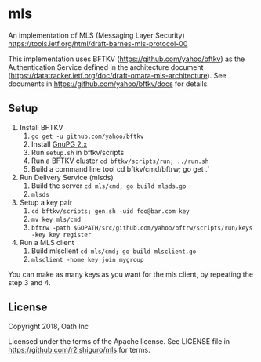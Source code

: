 # mls
An implementation of MLS (Messaging Layer Security) https://tools.ietf.org/html/draft-barnes-mls-protocol-00

This implementation uses BFTKV (https://github.com/yahoo/bftkv) as the Authentication Service defined in the architecture document (https://datatracker.ietf.org/doc/draft-omara-mls-architecture). See documents in https://github.com/yahoo/bftkv/docs for details.

## Setup
1. Install BFTKV
	1. `go get -u github.com/yahoo/bftkv`
	1. Install [GnuPG 2.x](https://www.gnupg.org/download/index.en.html)
	1. Run `setup.sh` in bftkv/scripts
	1. Run a BFTKV cluster `cd bftkv/scripts/run; ../run.sh`
	1. Build a command line tool cd bftkv/cmd/bftrw; go get .`
1. Run Delivery Service (mlsds)
	1. Build the server `cd mls/cmd; go build mlsds.go`
	1. `mlsds`
1. Setup a key pair
	1. `cd bftkv/scripts; gen.sh -uid foo@bar.com key`
	1. `mv key mls/cmd`
	1. `bftrw -path $GOPATH/src/github.com/yahoo/bftrw/scripts/run/keys -key key register`
1. Run a MLS client
	1. Build mlsclient `cd mls/cmd; go build mlsclient.go`
	1. `mlsclient -home key join mygroup`

You can make as many keys as you want for the mls client, by repeating the step 3 and 4.

## License
Copyright 2018, Oath Inc

Licensed under the terms of the Apache license. See LICENSE file in https://github.com/r2ishiguro/mls for terms.

